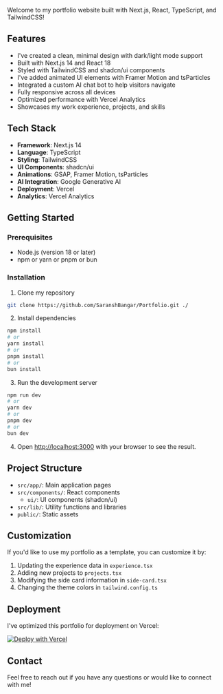 Welcome to my portfolio website built with Next.js, React, TypeScript, and TailwindCSS!

## Features

- I've created a clean, minimal design with dark/light mode support
- Built with Next.js 14 and React 18
- Styled with TailwindCSS and shadcn/ui components
- I've added animated UI elements with Framer Motion and tsParticles
- Integrated a custom AI chat bot to help visitors navigate
- Fully responsive across all devices
- Optimized performance with Vercel Analytics
- Showcases my work experience, projects, and skills

## Tech Stack

- **Framework**: Next.js 14
- **Language**: TypeScript
- **Styling**: TailwindCSS
- **UI Components**: shadcn/ui
- **Animations**: GSAP, Framer Motion, tsParticles
- **AI Integration**: Google Generative AI
- **Deployment**: Vercel
- **Analytics**: Vercel Analytics

## Getting Started

### Prerequisites

- Node.js (version 18 or later)
- npm or yarn or pnpm or bun

### Installation

1. Clone my repository

```bash
git clone https://github.com/SaranshBangar/Portfolio.git ./
```

2. Install dependencies

```bash
npm install
# or
yarn install
# or
pnpm install
# or
bun install
```

3. Run the development server

```bash
npm run dev
# or
yarn dev
# or
pnpm dev
# or
bun dev
```

4. Open [http://localhost:3000](http://localhost:3000) with your browser to see the result.

## Project Structure

- `src/app/`: Main application pages
- `src/components/`: React components
  - `ui/`: UI components (shadcn/ui)
- `src/lib/`: Utility functions and libraries
- `public/`: Static assets

## Customization

If you'd like to use my portfolio as a template, you can customize it by:

1. Updating the experience data in `experience.tsx`
2. Adding new projects to `projects.tsx`
3. Modifying the side card information in `side-card.tsx`
4. Changing the theme colors in `tailwind.config.ts`

## Deployment

I've optimized this portfolio for deployment on Vercel:

[![Deploy with Vercel](https://vercel.com/button)](https://vercel.com/home)

## Contact

Feel free to reach out if you have any questions or would like to connect with me!
